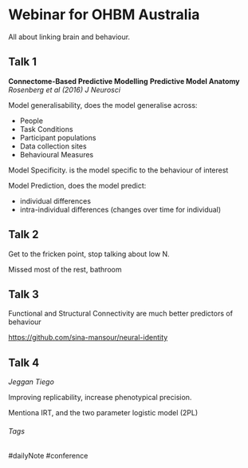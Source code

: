 # Webinar for OHBM Australia

All about linking brain and behaviour.

## Talk 1

**Connectome-Based Predictive Modelling** **Predictive Model Anatomy**
*Rosenberg et al (2016) J Neurosci*

Model generalisability, does the model generalise across:

* People
* Task Conditions
* Participant populations
* Data collection sites
* Behavioural Measures

Model Specificity. is the model specific to the behaviour of interest

Model Prediction, does the model predict:

- individual differences
- intra-individual differences (changes over time for individual)

## Talk 2

Get to the fricken point, stop talking about low N.

Missed most of the rest, bathroom

## Talk 3

Functional and Structural Connectivity are much better predictors of behaviour

<https://github.com/sina-mansour/neural-identity>

## Talk 4

*Jeggan Tiego*

Improving replicability, increase phenotypical precision.

Mentiona IRT, and the two parameter logistic model (2PL)

###### Tags

#dailyNote #conference 